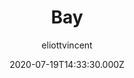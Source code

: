 ---
title: Bay
github: https://github.com/eliottvincent/bay
demo: https://eliottvincent.github.io/bay/
author: eliottvincent
date: 2020-07-19T14:33:30.000Z
ssg:
  - Jekyll
cms:
  - Markdown
category:
  - Portfolio
  - Blog
description: Bay is a simple theme for Jekyll.
draft: true
publish_date: '2019-10-24T08:21:45Z'
update_date: '2022-07-30T15:09:16Z'
github_star: 84
github_fork: 237
---